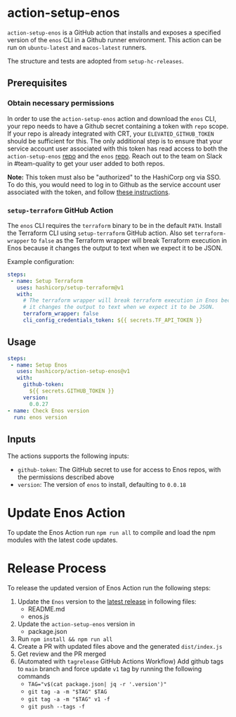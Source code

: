 # action-setup-enos
`action-setup-enos` is a GitHub action that installs and exposes a specified version of the `enos` CLI in a Github runner environment. This action can be run on `ubuntu-latest` and `macos-latest` runners.

The structure and tests are adopted from `setup-hc-releases`.

## Prerequisites

### Obtain necessary permissions

In order to use the `action-setup-enos` action and download the `enos` CLI, your repo needs to have a Github secret containing a token with `repo` scope. If your repo is already integrated with CRT, your `ELEVATED_GITHUB_TOKEN` should be sufficient for this. The only additional step is to ensure that your service account user associated with this token has read access to both the `action-setup-enos` [repo](https://github.com/hashicorp/action-setup-enos) and the `enos` [repo](https://github.com/hashicorp/enos). Reach out to the team on Slack in #team-quality to get your user added to both repos.

**Note:** This token must also be "authorized" to the HashiCorp org via SSO. To do this, you would need to log in to Github as the service account user associated with the token, and follow [these instructions](https://docs.github.com/en/enterprise-cloud@latest/authentication/authenticating-with-saml-single-sign-on/authorizing-a-personal-access-token-for-use-with-saml-single-sign-on).

### `setup-terraform` GitHub Action

The `enos` CLI requires the `terraform` binary to be in the default `PATH`. Install the Terraform CLI using `setup-terraform` GitHub
action. Also set `terraform-wrapper` to `false` as the Terraform wrapper will break Terraform execution in Enos because it changes the output to text when we expect it to be JSON.

Example configuration:

```yaml
steps:
 - name: Setup Terraform
   uses: hashicorp/setup-terraform@v1
   with:
     # The terraform wrapper will break terraform execution in Enos because
     # it changes the output to text when we expect it to be JSON.
     terraform_wrapper: false
     cli_config_credentials_token: ${{ secrets.TF_API_TOKEN }}
```

## Usage

```yaml
steps:
 - name: Setup Enos
   uses: hashicorp/action-setup-enos@v1
   with:
     github-token:
       ${{ secrets.GITHUB_TOKEN }}
     version:
       0.0.27
- name: Check Enos version
  run: enos version
```

## Inputs
The actions supports the following inputs:

- `github-token`: The GitHub secret to use for access to Enos repos, with the permissions described above
- `version`: The version of `enos` to install, defaulting to `0.0.18`

# Update Enos Action
To update the Enos Action run `npm run all` to compile and load the npm modules with the latest code updates.

# Release Process
To release the updated version of Enos Action run the following steps:
1. Update the `Enos` version to the [latest release](https://github.com/hashicorp/enos/releases) in following files:
    -  README.md
    -  enos.js
2. Update the `action-setup-enos` version in
    -  package.json
3. Run `npm install && npm run all`
4. Create a PR with updated files above and the generated `dist/index.js`
5. Get review and the PR merged
6. (Automated with `tagrelease` GitHub Actions Workflow) Add github tags to `main` branch and force update `v1` tag by running the following commands
   - `TAG="v$(cat package.json| jq -r '.version')"`
   - `git tag -a -m "$TAG" $TAG`
   - `git tag -a -m "$TAG" v1 -f`
   - `git push --tags -f`
